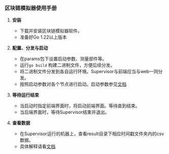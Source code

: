 ### 区块链模拟器使用手册

1. **安装**
   - 下载并安装区块链模拟器软件。
   - 准备好Go 1.22以上版本

2. **配置、分发与启动**
   - 在params包下设置启动参数、测量部件等。
   - 运行`go build` 构建二进制文件，方便后续分发。
   - 将二进制文件分发到各自运行环境。Supervisor与前端应当与web一同分发。
   - 按照启动参数对各个节点进行启动。启动参数参见[文档]()

3. **等待运行结束**
   - 当启动时指定前端界面时，将启动前端界面。等待直到结束。
   - 当后端界面时，等待Supervisor结束并退出。

4. **查看数据**
   - 在Supervisor运行的机器上，查看result目录下相应时间戳文件夹内的csv数据。
   - 具体解释请看[文档]()
